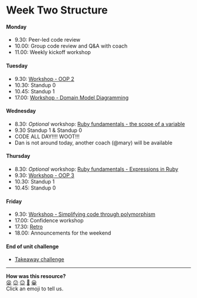 # Week Two Structure

#### Monday

- 9.30: Peer-led code review
- 10.00: Group code review and Q&A with coach
- 11.00: Weekly kickoff workshop

#### Tuesday

- 9.30: [Workshop - OOP 2](https://github.com/makersacademy/skills-workshops/tree/master/object_oriented_programming/oop_2)
- 10.30: Standup 0
- 10.45: Standup 1
- 17.00: [Workshop - Domain Model Diagramming](https://github.com/makersacademy/skills-workshops/tree/master/object_oriented_programming/domain_model_diagramming)

#### Wednesday
- 8.30: *Optional* workshop: [Ruby fundamentals - the scope of a variable](https://github.com/makersacademy/skills-workshops/tree/master/ruby-fundamentals/scope-of-a-variable)
- 9.30 Standup 1 & Standup 0
- CODE ALL DAY!!!! WOOT!!!
- Dan is not around today, another coach (@mary) will be available

#### Thursday
- 8.30: *Optional* workshop: [Ruby fundamentals - Expressions in Ruby](https://github.com/makersacademy/skills-workshops/tree/master/ruby-fundamentals/scope-of-a-variable)
- 9.30: [Workshop - OOP 3](https://github.com/makersacademy/skills-workshops/tree/master/object_oriented_programming/oop_3)
- 10.30: Standup 1
- 10.45: Standup 0

#### Friday
- 9.30: [Workshop - Simplifying code through polymorphism](https://github.com/makersacademy/skills-workshops/tree/master/object_oriented_programming/making_code_simpler_through_polymorphism)
- 17.00: Confidence workshop
- 17.30: [Retro](https://github.com/makersacademy/course/blob/master/pills/student_retrospective.md)
- 18.00: Announcements for the weekend

#### End of unit challenge

- [Takeaway challenge](https://github.com/makersacademy/takeaway-challenge)

<!-- BEGIN GENERATED SECTION DO NOT EDIT -->

---

**How was this resource?**  
[😫](https://airtable.com/shrUJ3t7KLMqVRFKR?prefill_Repository=course&prefill_File=sequence/remote/week02.md&prefill_Sentiment=😫) [😕](https://airtable.com/shrUJ3t7KLMqVRFKR?prefill_Repository=course&prefill_File=sequence/remote/week02.md&prefill_Sentiment=😕) [😐](https://airtable.com/shrUJ3t7KLMqVRFKR?prefill_Repository=course&prefill_File=sequence/remote/week02.md&prefill_Sentiment=😐) [🙂](https://airtable.com/shrUJ3t7KLMqVRFKR?prefill_Repository=course&prefill_File=sequence/remote/week02.md&prefill_Sentiment=🙂) [😀](https://airtable.com/shrUJ3t7KLMqVRFKR?prefill_Repository=course&prefill_File=sequence/remote/week02.md&prefill_Sentiment=😀)  
Click an emoji to tell us.

<!-- END GENERATED SECTION DO NOT EDIT -->
